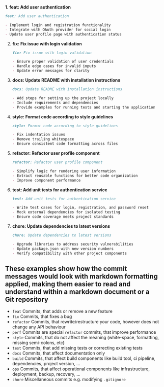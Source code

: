 **1**. **feat: Add user authentication**

```markdown
feat: Add user authentication

- Implement login and registration functionality
- Integrate with OAuth provider for social login
- Update user profile page with authentication status
```

2. **fix: Fix issue with login validation**

   ```markdown
   fix: Fix issue with login validation

   - Ensure proper validation of user credentials
   - Handle edge cases for invalid inputs
   - Update error messages for clarity
   ```

3. **docs: Update README with installation instructions**

   ```markdown
   docs: Update README with installation instructions

   - Add steps for setting up the project locally
   - Include requirements and dependencies
   - Provide examples for running tests and starting the application
   ```

4. **style: Format code according to style guidelines**

   ```markdown
   style: Format code according to style guidelines

   - Fix indentation issues
   - Remove trailing whitespace
   - Ensure consistent code formatting across files
   ```

5. **refactor: Refactor user profile component**

   ```markdown
   refactor: Refactor user profile component

   - Simplify logic for rendering user information
   - Extract reusable functions for better code organization
   - Improve component performance
   ```

6. **test: Add unit tests for authentication service**

   ```markdown
   test: Add unit tests for authentication service

   - Write test cases for login, registration, and password reset
   - Mock external dependencies for isolated testing
   - Ensure code coverage meets project standards
   ```

7. **chore: Update dependencies to latest versions**

   ```markdown
   chore: Update dependencies to latest versions

   - Upgrade libraries to address security vulnerabilities
   - Update package.json with new version numbers
   - Verify compatibility with other project components
   ```

## These examples show how the commit messages would look with markdown formatting applied, making them easier to read and understand within a markdown document or a Git repository

- `feat` Commits, that adds or remove a new feature
- `fix` Commits, that fixes a bug
- `refactor` Commits, that rewrite/restructure your code, however does not change any API behaviour
- `perf` Commits are special `refactor` commits, that improve performance
- `style` Commits, that do not affect the meaning (white-space, formatting, missing semi-colons, etc)
- `test` Commits, that add missing tests or correcting existing tests
- `docs` Commits, that affect documentation only
- `build` Commits, that affect build components like build tool, ci pipeline, dependencies, project version, ...
- `ops` Commits, that affect operational components like infrastructure, deployment, backup, recovery, ...
- `chore` Miscellaneous commits e.g. modifying `.gitignore`
